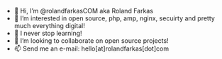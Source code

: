 - 👋 Hi, I’m @rolandfarkasCOM aka Roland Farkas
- 👀 I’m interested in open source, php, amp, nginx, secuirty and pretty much everything digital!
- 🌱 I never stop learning!
- 💞️ I’m looking to collaborate on open source projects!
- 📫 Send me an e-mail: hello[at]rolandfarkas[dot]com

<!---
rolandfarkasCOM/rolandfarkasCOM is a ✨ special ✨ repository because its `README.md` (this file) appears on your GitHub profile.
You can click the Preview link to take a look at your changes.
--->
